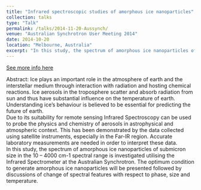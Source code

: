 ```yaml
---
title: "Infrared spectroscopic studies of amorphous ice nanoparticles"
collection: talks
type: "Talk"
permalink: /talks/2014-11-20-Aussynch/ 
venue: "Australian Synchrotron User Meeting 2014"
date: 2014-10-20
location: "Melbourne, Australia"
excerpt: "In this study, the spectrum of amorphous ice nanoparticles of submicron size in the 10 – 4000 cm-1 spectral range is investigated utilising the Infrared Spectrometer at the Australian Synchrotron.  The optimum condition to generate amorphous ice nanoparticles will be presented followed by discussions of change of spectral features with respect to phase, size and temperature."
---
```


[See more info here](https://events01.synchrotron.org.au/event/3/contributions/640/)

Abstract: Ice plays an important role in the atmosphere of earth and the interstellar medium through interaction with radiation and hosting chemical reactions.  Ice aerosols in the troposphere scatter and absorb radiation from sun and thus have substantial influence on the temperature of earth.  Understanding ice’s behaviour is believed to be essential for predicting the future of earth.  
    Due to its suitability for remote sensing Infrared Spectroscopy can be used to probe the physics and chemistry of aerosols in astrophysical and atmospheric context. This has been demonstrated by the data collected using satellite instruments, especially in the Far-IR region. Accurate laboratory measurements are needed in order to interpret these data.  
    In this study, the spectrum of amorphous ice nanoparticles of submicron size in the 10 – 4000 cm-1 spectral range is investigated utilising the Infrared Spectrometer at the Australian Synchrotron.  The optimum condition to generate amorphous ice nanoparticles will be presented followed by discussions of change of spectral features with respect to phase, size and temperature.

